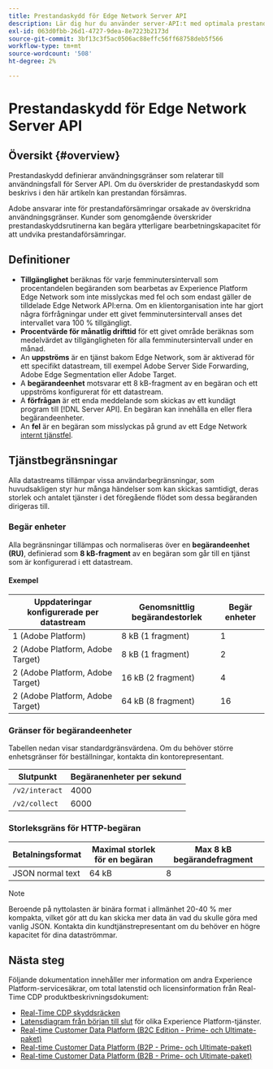 ```yaml
---
title: Prestandaskydd för Edge Network Server API
description: Lär dig hur du använder server-API:t med optimala prestandaresäkerhetsprofiler.
exl-id: 063d0fbb-26d1-4727-9dea-8e7223b2173d
source-git-commit: 3bf13c3f5ac0506ac88effc56ff68758deb5f566
workflow-type: tm+mt
source-wordcount: '508'
ht-degree: 2%

---
```



# Prestandaskydd för Edge Network Server API

## Översikt {#overview}

Prestandaskydd definierar användningsgränser som relaterar till användningsfall för Server API. Om du överskrider de prestandaskydd som beskrivs i den här artikeln kan prestandan försämras.

Adobe ansvarar inte för prestandaförsämringar orsakade av överskridna användningsgränser. Kunder som genomgående överskrider prestandaskyddsrutinerna kan begära ytterligare bearbetningskapacitet för att undvika prestandaförsämringar.

## Definitioner

* **Tillgänglighet** beräknas för varje femminutersintervall som procentandelen begäranden som bearbetas av Experience Platform Edge Network som inte misslyckas med fel och som endast gäller de tilldelade Edge Network API:erna. Om en klientorganisation inte har gjort några förfrågningar under ett givet femminutersintervall anses det intervallet vara 100 % tillgängligt.
* **Procentvärde för månatlig drifttid** för ett givet område beräknas som medelvärdet av tillgängligheten för alla femminutersintervall under en månad.
* An **uppströms** är en tjänst bakom Edge Network, som är aktiverad för ett specifikt datastream, till exempel Adobe Server Side Forwarding, Adobe Edge Segmentation eller Adobe Target.
* A **begärandeenhet** motsvarar ett 8 kB-fragment av en begäran och ett uppströms konfigurerat för ett datastream.
* A **förfrågan** är ett enda meddelande som skickas av ett kundägt program till [!DNL Server API]. En begäran kan innehålla en eller flera begärandeenheter.
* An **fel** är en begäran som misslyckas på grund av ett Edge Network [internt tjänstfel](error-handling.md).

## Tjänstbegränsningar

Alla datastreams tillämpar vissa användarbegränsningar, som huvudsakligen styr hur många händelser som kan skickas samtidigt, deras storlek och antalet tjänster i det föregående flödet som dessa begäranden dirigeras till.

### Begär enheter

Alla begränsningar tillämpas och normaliseras över en **begärandeenhet (RU)**, definierad som **8 kB-fragment** av en begäran som går till en tjänst som är konfigurerad i ett datastream.

#### Exempel

| Uppdateringar konfigurerade per datastream | Genomsnittlig begärandestorlek | Begär enheter |
| --- | --- | --- |
| 1 (Adobe Platform) | 8 kB (1 fragment) | 1 |
| 2 (Adobe Platform, Adobe Target) | 8 kB (1 fragment) | 2 |
| 2 (Adobe Platform, Adobe Target) | 16 kB (2 fragment) | 4 |
| 2 (Adobe Platform, Adobe Target) | 64 kB (8 fragment) | 16 |

### Gränser för begärandeenheter

Tabellen nedan visar standardgränsvärdena. Om du behöver större enhetsgränser för beställningar, kontakta din kontorepresentant.

| Slutpunkt | Begäranenheter per sekund |
| --- | --- |
| `/v2/interact` | 4000 |
| `/v2/collect` | 6000 |


### Storleksgräns för HTTP-begäran

| Betalningsformat | Maximal storlek för en begäran | Max 8 kB begärandefragment |
| --- | --- | --- |
| JSON normal text | 64 kB | 8 |


>[!NOTE]
>
>Beroende på nyttolasten är binära format i allmänhet 20-40 % mer kompakta, vilket gör att du kan skicka mer data än vad du skulle göra med vanlig JSON. Kontakta din kundtjänstrepresentant om du behöver en högre kapacitet för dina dataströmmar.

## Nästa steg

Följande dokumentation innehåller mer information om andra Experience Platform-servicesäkrar, om total latenstid och licensinformation från Real-Time CDP produktbeskrivningsdokument:

* [Real-Time CDP skyddsräcken](/help/rtcdp/guardrails/overview.md)
* [Latensdiagram från början till slut](https://experienceleague.adobe.com/docs/blueprints-learn/architecture/architecture-overview/deployment/guardrails.html?lang=en#end-to-end-latency-diagrams) för olika Experience Platform-tjänster.
* [Real-time Customer Data Platform (B2C Edition - Prime- och Ultimate-paket)](https://helpx.adobe.com/legal/product-descriptions/real-time-customer-data-platform-b2c-edition-prime-and-ultimate-packages.html)
* [Real-time Customer Data Platform (B2P - Prime- och Ultimate-paket)](https://helpx.adobe.com/legal/product-descriptions/real-time-customer-data-platform-b2p-edition-prime-and-ultimate-packages.html)
* [Real-time Customer Data Platform (B2B - Prime- och Ultimate-paket)](https://helpx.adobe.com/legal/product-descriptions/real-time-customer-data-platform-b2b-edition-prime-and-ultimate-packages.html)
